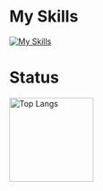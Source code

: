# My Skills
[![My Skills](https://skillicons.dev/icons?i=r,mysql,python,github,aws,docker,vscode&perline=15)](https://skillicons.dev)

# Status
<p align="left"> 
  <img alt="Top Langs" height="150px" src="https://github-readme-stats.vercel.app/api/top-langs/?username=idsts2670&layout=compact&show_icons=true&theme=default" />
